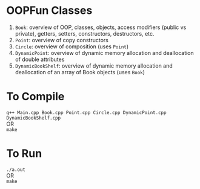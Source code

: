 # OOPFun Classes
1. `Book`: overview of OOP, classes, objects, access modifiers (public vs private), getters, setters, constructors, destructors, etc.
1. `Point`: overview of copy constructors
1. `Circle`: overview of  composition (uses `Point`)
1. `DynamicPoint`: overview of dynamic memory allocation and deallocation of double attributes
1. `DynamicBookShelf`: overview of dynamic memory allocation and deallocation of an array of Book objects (uses `Book`)

# To Compile
`g++ Main.cpp Book.cpp Point.cpp Circle.cpp DynamicPoint.cpp DynamicBookShelf.cpp`  
OR  
`make`

# To Run
`./a.out`  
OR  
`make`
